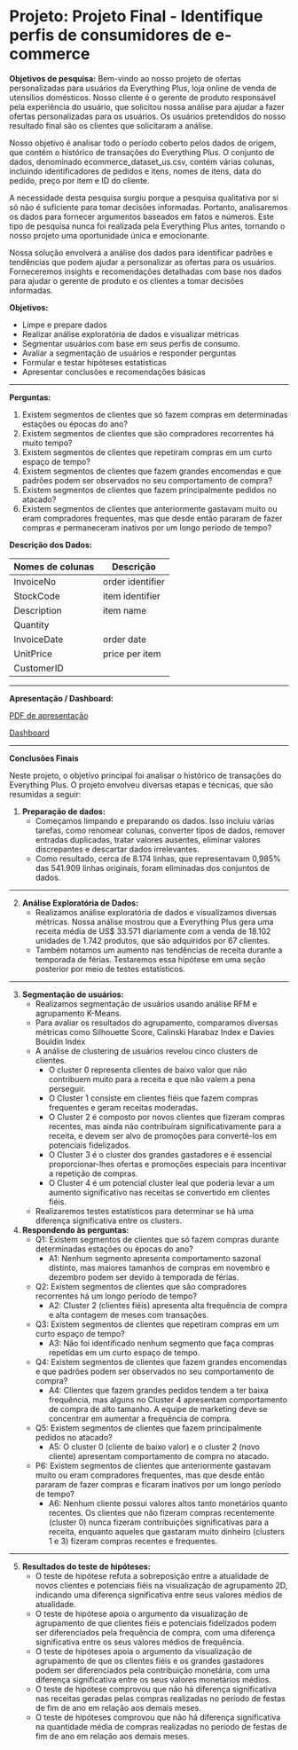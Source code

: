 # Projeto: Projeto Final - Identifique perfis de consumidores de e-commerce

**Objetivos de pesquisa:**
Bem-vindo ao nosso projeto de ofertas personalizadas para usuários da Everything Plus, loja online de venda de utensílios domésticos. Nosso cliente é o gerente de produto responsável pela experiência do usuário, que solicitou nossa análise para ajudar a fazer ofertas personalizadas para os usuários. Os usuários pretendidos do nosso resultado final são os clientes que solicitaram a análise.

Nosso objetivo é analisar todo o período coberto pelos dados de origem, que contém o histórico de transações do Everything Plus. O conjunto de dados, denominado ecommerce_dataset_us.csv, contém várias colunas, incluindo identificadores de pedidos e itens, nomes de itens, data do pedido, preço por item e ID do cliente.

A necessidade desta pesquisa surgiu porque a pesquisa qualitativa por si só não é suficiente para tomar decisões informadas. Portanto, analisaremos os dados para fornecer argumentos baseados em fatos e números. Este tipo de pesquisa nunca foi realizada pela Everything Plus antes, tornando o nosso projeto uma oportunidade única e emocionante.

Nossa solução envolverá a análise dos dados para identificar padrões e tendências que podem ajudar a personalizar as ofertas para os usuários. Forneceremos insights e recomendações detalhadas com base nos dados para ajudar o gerente de produto e os clientes a tomar decisões informadas.

**Objetivos:**
- Limpe e prepare dados
- Realizar análise exploratória de dados e visualizar métricas
- Segmentar usuários com base em seus perfis de consumo.
- Avaliar a segmentação de usuários e responder perguntas
- Formular e testar hipóteses estatísticas
- Apresentar conclusões e recomendações básicas

-----

**Perguntas:**
1. Existem segmentos de clientes que só fazem compras em determinadas estações ou épocas do ano?
2. Existem segmentos de clientes que são compradores recorrentes há muito tempo?
3. Existem segmentos de clientes que repetiram compras em um curto espaço de tempo?
4. Existem segmentos de clientes que fazem grandes encomendas e que padrões podem ser observados no seu comportamento de compra?
5. Existem segmentos de clientes que fazem principalmente pedidos no atacado?
6. Existem segmentos de clientes que anteriormente gastavam muito ou eram compradores frequentes, mas que desde então pararam de fazer compras e permaneceram inativos por um longo período de tempo?

**Descrição dos Dados:**

| Nomes de colunas | Descrição |
|-|-------------|
| InvoiceNo | order identifier |
| StockCode | item identifier |
| Description | item name |
| Quantity |  |
| InvoiceDate | order date |
| UnitPrice | price per item |
| CustomerID |  |

-----

**Apresentação / Dashboard:**

[PDF de apresentação](https://drive.google.com/drive/folders/1gslZ4Osf7-vBGqRZu8KzUt81o1CX0N_z?usp=sharing)

[Dashboard](https://public.tableau.com/app/profile/katia.goldchleger/viz/Dashboard_Final_Project_17100040077720/Storytelling?publish=yes)

-----

**Conclusões Finais**

Neste projeto, o objetivo principal foi analisar o histórico de transações do Everything Plus. O projeto envolveu diversas etapas e técnicas, que são resumidas a seguir:
1. **Preparação de dados:**
    - Começamos limpando e preparando os dados. Isso incluiu várias tarefas, como renomear colunas, converter tipos de dados, remover entradas duplicadas, tratar valores ausentes, eliminar valores discrepantes e descartar dados irrelevantes.
    - Como resultado, cerca de 8.174 linhas, que representavam 0,985% das 541.909 linhas originais, foram eliminadas dos conjuntos de dados.
-----
2. **Análise Exploratória de Dados:**
    - Realizamos análise exploratória de dados e visualizamos diversas métricas. Nossa análise mostrou que a Everything Plus gera uma receita média de US$ 33.571 diariamente com a venda de 18.102 unidades de 1.742 produtos, que são adquiridos por 67 clientes.
    - Também notamos um aumento nas tendências de receita durante a temporada de férias. Testaremos essa hipótese em uma seção posterior por meio de testes estatísticos.
-----
3. **Segmentação de usuários:**
    - Realizamos segmentação de usuários usando análise RFM e agrupamento K-Means.
    - Para avaliar os resultados do agrupamento, comparamos diversas métricas como Silhouette Score, Calinski Harabaz Index e Davies Bouldin Index
    - A análise de clustering de usuários revelou cinco clusters de clientes.
        - O cluster 0 representa clientes de baixo valor que não contribuem muito para a receita e que não valem a pena perseguir.
        - O Cluster 1 consiste em clientes fiéis que fazem compras frequentes e geram receitas moderadas.
        - O Cluster 2 é composto por novos clientes que fizeram compras recentes, mas ainda não contribuíram significativamente para a receita, e devem ser alvo de promoções para convertê-los em potenciais fidelizados.
        - O Cluster 3 é o cluster dos grandes gastadores e é essencial proporcionar-lhes ofertas e promoções especiais para incentivar a repetição de compras.
        - O Cluster 4 é um potencial cluster leal que poderia levar a um aumento significativo nas receitas se convertido em clientes fiéis.
    - Realizaremos testes estatísticos para determinar se há uma diferença significativa entre os clusters.
4. **Respondendo às perguntas:**
    - Q1: Existem segmentos de clientes que só fazem compras durante determinadas estações ou épocas do ano?
        - A1: Nenhum segmento apresenta comportamento sazonal distinto, mas maiores tamanhos de compras em novembro e dezembro podem ser devido à temporada de férias.
    - Q2: Existem segmentos de clientes que são compradores recorrentes há um longo período de tempo?
        - A2: Cluster 2 (clientes fiéis) apresenta alta frequência de compra e alta contagem de meses com transações.
    - Q3: Existem segmentos de clientes que repetiram compras em um curto espaço de tempo?
        - A3: Não foi identificado nenhum segmento que faça compras repetidas em um curto espaço de tempo.
    - Q4: Existem segmentos de clientes que fazem grandes encomendas e que padrões podem ser observados no seu comportamento de compra?
        - A4: Clientes que fazem grandes pedidos tendem a ter baixa frequência, mas alguns no Cluster 4 apresentam comportamento de compra de alto tamanho. A equipe de marketing deve se concentrar em aumentar a frequência de compra.
    - Q5: Existem segmentos de clientes que fazem principalmente pedidos no atacado?
        - A5: O cluster 0 (cliente de baixo valor) e o cluster 2 (novo cliente) apresentam comportamento de compra no atacado.
    - P6: Existem segmentos de clientes que anteriormente gastavam muito ou eram compradores frequentes, mas que desde então pararam de fazer compras e ficaram inativos por um longo período de tempo?
        - A6: Nenhum cliente possui valores altos tanto monetários quanto recentes. Os clientes que não fizeram compras recentemente (cluster 0) nunca fizeram contribuições significativas para a receita, enquanto aqueles que gastaram muito dinheiro (clusters 1 e 3) fizeram compras recentes e frequentes.
-----
5. **Resultados do teste de hipóteses:**
    - O teste de hipótese refuta a sobreposição entre a atualidade de novos clientes e potenciais fiéis na visualização de agrupamento 2D, indicando uma diferença significativa entre seus valores médios de atualidade.
    - O teste de hipótese apoia o argumento da visualização de agrupamento de que clientes fiéis e potenciais fidelizados podem ser diferenciados pela frequência de compra, com uma diferença significativa entre os seus valores médios de frequência.
    - O teste de hipóteses apoia o argumento da visualização de agrupamento de que os clientes fiéis e os grandes gastadores podem ser diferenciados pela contribuição monetária, com uma diferença significativa entre os seus valores monetários médios.
    - O teste de hipótese comprovou que não há diferença significativa nas receitas geradas pelas compras realizadas no período de festas de fim de ano em relação aos demais meses.
    - O teste de hipóteses comprovou que não há diferença significativa na quantidade média de compras realizadas no período de festas de fim de ano em relação aos demais meses.
